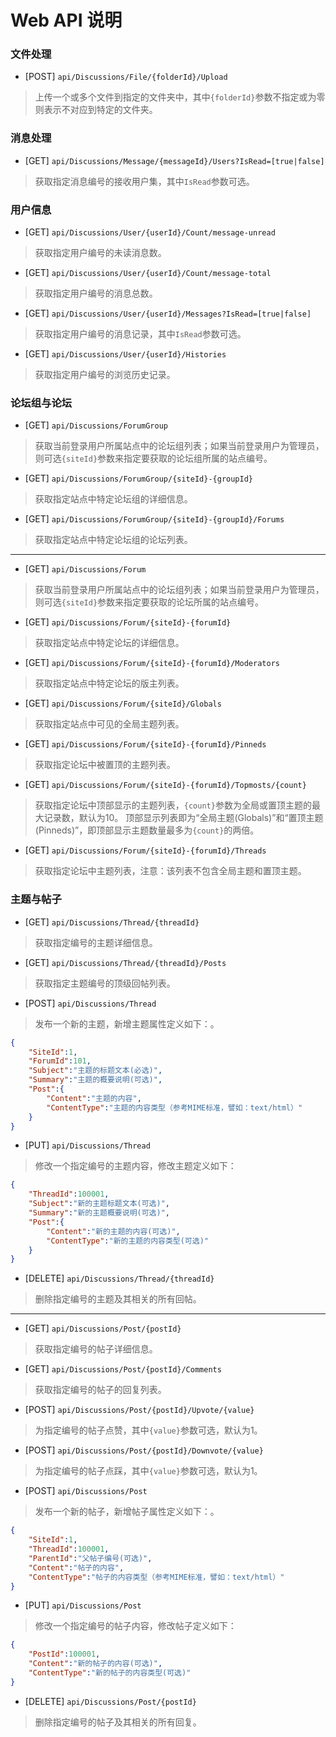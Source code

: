 # Web API 说明

### 文件处理

- [POST] `api/Discussions/File/{folderId}/Upload`
> 上传一个或多个文件到指定的文件夹中，其中`{folderId}`参数不指定或为零则表示不对应到特定的文件夹。


### 消息处理

- [GET] `api/Discussions/Message/{messageId}/Users?IsRead=[true|false]`
> 获取指定消息编号的接收用户集，其中`IsRead`参数可选。


### 用户信息

- [GET] `api/Discussions/User/{userId}/Count/message-unread`
> 获取指定用户编号的未读消息数。

- [GET] `api/Discussions/User/{userId}/Count/message-total`
> 获取指定用户编号的消息总数。

- [GET] `api/Discussions/User/{userId}/Messages?IsRead=[true|false]`
> 获取指定用户编号的消息记录，其中`IsRead`参数可选。

- [GET] `api/Discussions/User/{userId}/Histories`
> 获取指定用户编号的浏览历史记录。


### 论坛组与论坛

- [GET] `api/Discussions/ForumGroup`
> 获取当前登录用户所属站点中的论坛组列表；如果当前登录用户为管理员，则可选`{siteId}`参数来指定要获取的论坛组所属的站点编号。

- [GET] `api/Discussions/ForumGroup/{siteId}-{groupId}`
> 获取指定站点中特定论坛组的详细信息。

- [GET] `api/Discussions/ForumGroup/{siteId}-{groupId}/Forums`
> 获取指定站点中特定论坛组的论坛列表。

------------

- [GET] `api/Discussions/Forum`
> 获取当前登录用户所属站点中的论坛组列表；如果当前登录用户为管理员，则可选`{siteId}`参数来指定要获取的论坛所属的站点编号。

- [GET] `api/Discussions/Forum/{siteId}-{forumId}`
> 获取指定站点中特定论坛的详细信息。

- [GET] `api/Discussions/Forum/{siteId}-{forumId}/Moderators`
> 获取指定站点中特定论坛的版主列表。

- [GET] `api/Discussions/Forum/{siteId}/Globals`
> 获取指定站点中可见的全局主题列表。

- [GET] `api/Discussions/Forum/{siteId}-{forumId}/Pinneds`
> 获取指定论坛中被置顶的主题列表。

- [GET] `api/Discussions/Forum/{siteId}-{forumId}/Topmosts/{count}`
> 获取指定论坛中顶部显示的主题列表，`{count}`参数为全局或置顶主题的最大记录数，默认为10。
> 顶部显示列表即为“全局主题(Globals)”和“置顶主题(Pinneds)”，即顶部显示主题数量最多为`{count}`的两倍。

- [GET] `api/Discussions/Forum/{siteId}-{forumId}/Threads`
> 获取指定论坛中主题列表，注意：该列表不包含全局主题和置顶主题。

### 主题与帖子

- [GET] `api/Discussions/Thread/{threadId}`
> 获取指定编号的主题详细信息。

- [GET] `api/Discussions/Thread/{threadId}/Posts`
> 获取指定主题编号的顶级回帖列表。

- [POST] `api/Discussions/Thread`
> 发布一个新的主题，新增主题属性定义如下：。

```json
{
	"SiteId":1,
	"ForumId":101,
	"Subject":"主题的标题文本(必选)",
	"Summary":"主题的概要说明(可选)",
	"Post":{
		"Content":"主题的内容",
		"ContentType":"主题的内容类型（参考MIME标准，譬如：text/html）"
	}
}
```

- [PUT] `api/Discussions/Thread`
> 修改一个指定编号的主题内容，修改主题定义如下：

```json
{
	"ThreadId":100001,
	"Subject":"新的主题标题文本(可选)",
	"Summary":"新的主题概要说明(可选)",
	"Post":{
		"Content":"新的主题的内容(可选)",
		"ContentType":"新的主题的内容类型(可选)"
	}
}
```

- [DELETE] `api/Discussions/Thread/{threadId}`
> 删除指定编号的主题及其相关的所有回帖。

-------------

- [GET] `api/Discussions/Post/{postId}`
> 获取指定编号的帖子详细信息。

- [GET] `api/Discussions/Post/{postId}/Comments`
> 获取指定编号的帖子的回复列表。

- [POST] `api/Discussions/Post/{postId}/Upvote/{value}`
> 为指定编号的帖子点赞，其中`{value}`参数可选，默认为1。

- [POST] `api/Discussions/Post/{postId}/Downvote/{value}`
> 为指定编号的帖子点踩，其中`{value}`参数可选，默认为1。

- [POST] `api/Discussions/Post`
> 发布一个新的帖子，新增帖子属性定义如下：。

```json
{
	"SiteId":1,
	"ThreadId":100001,
	"ParentId":"父帖子编号(可选)",
	"Content":"帖子的内容",
	"ContentType":"帖子的内容类型（参考MIME标准，譬如：text/html）"
}
```

- [PUT] `api/Discussions/Post`
> 修改一个指定编号的帖子内容，修改帖子定义如下：

```json
{
	"PostId":100001,
	"Content":"新的帖子的内容(可选)",
	"ContentType":"新的帖子的内容类型(可选)"
}
```

- [DELETE] `api/Discussions/Post/{postId}`
> 删除指定编号的帖子及其相关的所有回复。

